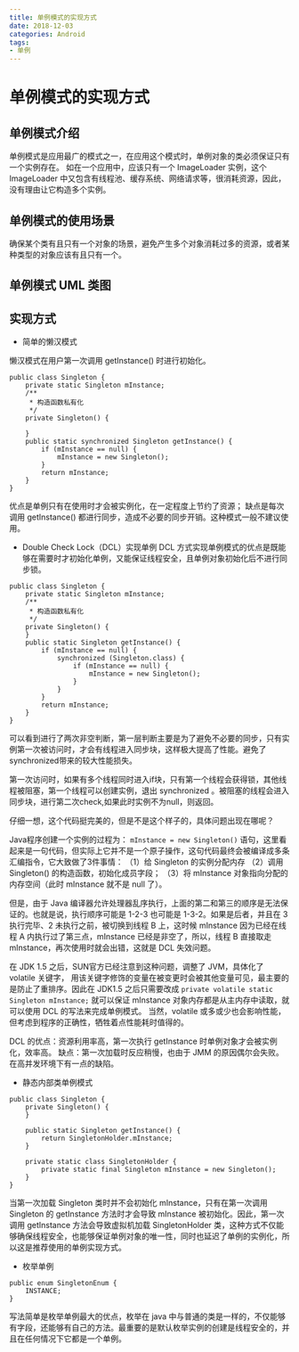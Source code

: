 ```yaml
---
title: 单例模式的实现方式
date: 2018-12-03
categories: Android
tags:
- 单例
---
```


# 单例模式的实现方式

## 单例模式介绍

单例模式是应用最广的模式之一，在应用这个模式时，单例对象的类必须保证只有一个实例存在。
如在一个应用中，应该只有一个 ImageLoader 实例，这个 ImageLoader 中又包含有线程池、缓存系统、网络请求等，很消耗资源，因此，没有理由让它构造多个实例。

## 单例模式的使用场景

确保某个类有且只有一个对象的场景，避免产生多个对象消耗过多的资源，或者某种类型的对象应该有且只有一个。



## 单例模式 UML 类图

## 实现方式

- 简单的懒汉模式

懒汉模式在用户第一次调用 getInstance() 时进行初始化。

```
public class Singleton {
    private static Singleton mInstance;
    /**
     * 构造函数私有化
     */
    private Singleton() {

    }
    public static synchronized Singleton getInstance() {
        if (mInstance == null) {
            mInstance = new Singleton();
        }
        return mInstance;
    }
}
```



优点是单例只有在使用时才会被实例化，在一定程度上节约了资源；
缺点是每次调用 getInstance() 都进行同步，造成不必要的同步开销。这种模式一般不建议使用。

- Double Check Lock（DCL）实现单例
  DCL 方式实现单例模式的优点是既能够在需要时才初始化单例，又能保证线程安全，且单例对象初始化后不进行同步锁。

```
public class Singleton {
    private static Singleton mInstance;
    /**
     * 构造函数私有化
     */
    private Singleton() {
    }
    public static Singleton getInstance() {
        if (mInstance == null) {
            synchronized (Singleton.class) {
                if (mInstance == null) {
                    mInstance = new Singleton();
                }
            }
        }
        return mInstance;
    }
}
```

可以看到进行了两次非空判断，第一层判断主要是为了避免不必要的同步，只有实例第一次被访问时，才会有线程进入同步块，这样极大提高了性能。避免了synchronized带来的较大性能损失。

第一次访问时，如果有多个线程同时进入if块，只有第一个线程会获得锁，其他线程被阻塞，第一个线程可以创建实例，退出 synchronized 。被阻塞的线程会进入同步块，进行第二次check,如果此时实例不为null，则返回。

仔细一想，这个代码挺完美的，但是不是这个样子的，具体问题出现在哪呢？

Java程序创建一个实例的过程为： `mInstance = new Singleton()` 语句，这里看起来是一句代码，但实际上它并不是一个原子操作，这句代码最终会被编译成多条汇编指令，它大致做了3件事情：
（1）给 Singleton 的实例分配内存
（2）调用 Singleton() 的构造函数，初始化成员字段；
（3）将 mInstance 对象指向分配的内存空间（此时 mInstance 就不是 null 了）。

但是，由于 Java 编译器允许处理器乱序执行，上面的第二和第三的顺序是无法保证的。也就是说，执行顺序可能是 1-2-3 也可能是 1-3-2。如果是后者，并且在 3 执行完毕、2 未执行之前，被切换到线程 B 上，这时候 mInstance 因为已经在线程 A 内执行过了第三点，mInstance 已经是非空了，所以，线程 B 直接取走 mInstance，再次使用时就会出错，这就是 DCL 失效问题。

在 JDK 1.5 之后，SUN官方已经注意到这种问题，调整了 JVM，具体化了 volatile 关键字，
用该关键字修饰的变量在被变更时会被其他变量可见，最主要的是防止了重排序。因此在 JDK1.5 之后只需要改成 `private volatile static Singleton mInstance;` 就可以保证 mInstance 对象内存都是从主内存中读取，就可以使用 DCL 的写法来完成单例模式。
当然，volatile 或多或少也会影响性能，但考虑到程序的正确性，牺牲着点性能耗时值得的。

DCL 的优点：资源利用率高，第一次执行 getInstance 时单例对象才会被实例化，效率高。
缺点：第一次加载时反应稍慢，也由于 JMM 的原因偶尔会失败。在高并发环境下有一点的缺陷。

- 静态内部类单例模式

```
public class Singleton {
    private Singleton() {
    }

    public static Singleton getInstance() {
        return SingletonHolder.mInstance;
    }

    private static class SingletonHolder {
        private static final Singleton mInstance = new Singleton();
    }
}
```

当第一次加载 Singleton 类时并不会初始化 mInstance，只有在第一次调用 Singleton 的 getInstance 方法时才会导致 mInstance 被初始化。因此，第一次调用 getInstance 方法会导致虚拟机加载 SingletonHolder 类，这种方式不仅能够确保线程安全，也能够保证单例对象的唯一性，同时也延迟了单例的实例化，所以这是推荐使用的单例实现方式。

- 枚举单例

```
public enum SingletonEnum {
    INSTANCE;
}
```

写法简单是枚举单例最大的优点，枚举在 java 中与普通的类是一样的，不仅能够有字段，还能够有自己的方法。最重要的是默认枚举实例的创建是线程安全的，并且在任何情况下它都是一个单例。
